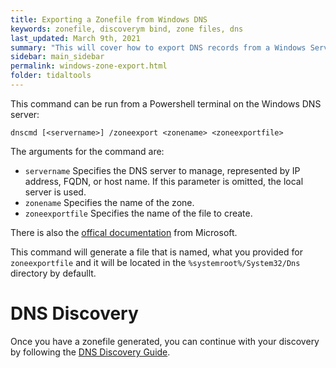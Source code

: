 ```yaml
---
title: Exporting a Zonefile from Windows DNS
keywords: zonefile, discoverym bind, zone files, dns
last_updated: March 9th, 2021
summary: "This will cover how to export DNS records from a Windows Server that is resolving DNS queries for your environment."
sidebar: main_sidebar
permalink: windows-zone-export.html
folder: tidaltools
---
```


This command can be run from a Powershell terminal on the Windows DNS server:

```
dnscmd [<servername>] /zoneexport <zonename> <zoneexportfile>
```

The arguments for the command are:
- `servername`	Specifies the DNS server to manage, represented by IP address, FQDN, or host name. If this parameter is omitted, the local server is used.
- `zonename`	Specifies the name of the zone.
- `zoneexportfile`	Specifies the name of the file to create.

There is also the [offical documentation](https://docs.microsoft.com/en-us/windows-server/administration/windows-commands/dnscmd#dnscmd-zoneexport-command) from Microsoft.

This command will generate a file that is named, what you provided for `zoneexportfile` and it will be located in the `%systemroot%/System32/Dns` directory by defaullt.

# DNS Discovery

Once you have a zonefile generated, you can continue with your discovery by following the [DNS Discovery Guide](/discover.html).
